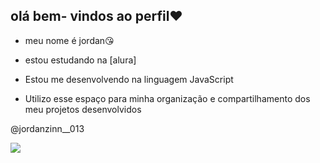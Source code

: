  ## olá  bem- vindos ao perfil❤

- meu nome é jordan😘

- estou estudando na [alura]

- Estou me desenvolvendo na linguagem JavaScript

- Utilizo esse espaço para minha organização e compartilhamento dos meu projetos desenvolvidos

@jordanzinn__013


![](https://media1.tenor.com/m/_WCEyi7XOxgAAAAd/performing-a-harley-stunt-viralhog.gif)




